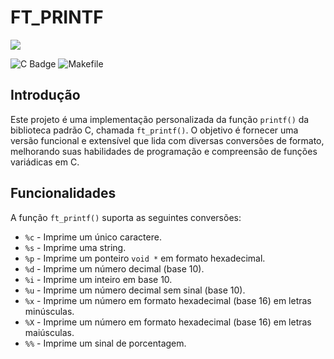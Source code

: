# FT_PRINTF

![](https://media.giphy.com/media/GwtfUx2P2HnvByDZdg/giphy.gif?cid=790b7611sgpudofeg50x4rnvpxxfxwu3dig8yla0zof20ksc&ep=v1_gifs_search&rid=giphy.gif&ct=g)


![C Badge](https://img.shields.io/badge/C-00599C?style=for-the-badge&logo=c&logoColor=white)
![Makefile](https://img.shields.io/badge/Makefile-000000?style=for-thebadge&logo=makefile&logoColor=white)

## Introdução

Este projeto é uma implementação personalizada da função `printf()` da biblioteca padrão C, chamada `ft_printf()`. O objetivo é fornecer uma versão funcional e extensível que lida com diversas conversões de formato, melhorando suas habilidades de programação e compreensão de funções variádicas em C.

## Funcionalidades

A função `ft_printf()` suporta as seguintes conversões:

- `%c` - Imprime um único caractere.
- `%s` - Imprime uma string.
- `%p` - Imprime um ponteiro `void *` em formato hexadecimal.
- `%d` - Imprime um número decimal (base 10).
- `%i` - Imprime um inteiro em base 10.
- `%u` - Imprime um número decimal sem sinal (base 10).
- `%x` - Imprime um número em formato hexadecimal (base 16) em letras minúsculas.
- `%X` - Imprime um número em formato hexadecimal (base 16) em letras maiúsculas.
- `%%` - Imprime um sinal de porcentagem.


